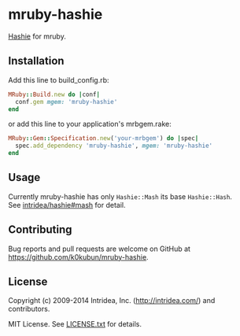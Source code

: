 # mruby-hashie

[Hashie](https://github.com/intridea/hashie) for mruby.

## Installation

Add this line to build\_config.rb:

```ruby
MRuby::Build.new do |conf|
  conf.gem mgem: 'mruby-hashie'
end
```

or add this line to your application's mrbgem.rake:

```ruby
MRuby::Gem::Specification.new('your-mrbgem') do |spec|
  spec.add_dependency 'mruby-hashie', mgem: 'mruby-hashie'
end
```

## Usage

Currently mruby-hashie has only `Hashie::Mash` its base `Hashie::Hash`.  
See [intridea/hashie#mash](https://github.com/intridea/hashie#mash) for detail.

## Contributing

Bug reports and pull requests are welcome on GitHub at https://github.com/k0kubun/mruby-hashie.

## License

Copyright (c) 2009-2014 Intridea, Inc. (http://intridea.com/) and contributors.

MIT License. See [LICENSE.txt](LICENSE.txt) for details.
